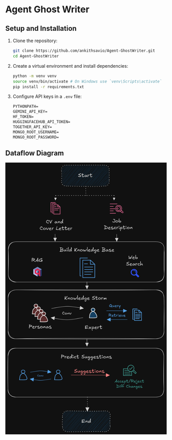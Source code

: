 # Agent Ghost Writer

## Setup and Installation
1. Clone the repository:
   ```bash
   git clone https://github.com/ankithsavio/Agent-GhostWriter.git
   cd Agent-GhostWriter
   ```

2. Create a virtual environment and install dependencies:
   ```bash
   python -m venv venv
   source venv/bin/activate # On Windows use `venv\Scripts\activate`
   pip install -r requirements.txt
   ```

3. Configure API keys in a `.env` file:
   ```env
   PYTHONPATH=
   GEMINI_API_KEY=
   HF_TOKEN=
   HUGGINGFACEHUB_API_TOKEN=
   TOGETHER_API_KEY=
   MONGO_ROOT_USERNAME=
   MONGO_ROOT_PASSWORD=
   ```

## Dataflow Diagram

![Figure](ghost_writer_figure.png)
